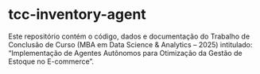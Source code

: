 # tcc-inventory-agent
Este repositório contém o código, dados e documentação do Trabalho de Conclusão de Curso (MBA em Data Science &amp; Analytics – 2025) intitulado: “Implementação de Agentes Autônomos para Otimização da Gestão de Estoque no E-commerce”.
